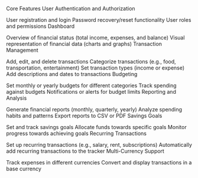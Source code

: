 Core Features
User Authentication and Authorization

User registration and login
Password recovery/reset functionality
User roles and permissions
Dashboard

Overview of financial status (total income, expenses, and balance)
Visual representation of financial data (charts and graphs)
Transaction Management

Add, edit, and delete transactions
Categorize transactions (e.g., food, transportation, entertainment)
Set transaction types (income or expense)
Add descriptions and dates to transactions
Budgeting

Set monthly or yearly budgets for different categories
Track spending against budgets
Notifications or alerts for budget limits
Reporting and Analysis

Generate financial reports (monthly, quarterly, yearly)
Analyze spending habits and patterns
Export reports to CSV or PDF
Savings Goals

Set and track savings goals
Allocate funds towards specific goals
Monitor progress towards achieving goals
Recurring Transactions

Set up recurring transactions (e.g., salary, rent, subscriptions)
Automatically add recurring transactions to the tracker
Multi-Currency Support

Track expenses in different currencies
Convert and display transactions in a base currency
